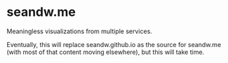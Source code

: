 seandw.me
=========

Meaningless visualizations from multiple services.

Eventually, this will replace seandw.github.io as the source for
seandw.me (with most of that content moving elsewhere), but this will
take time.
